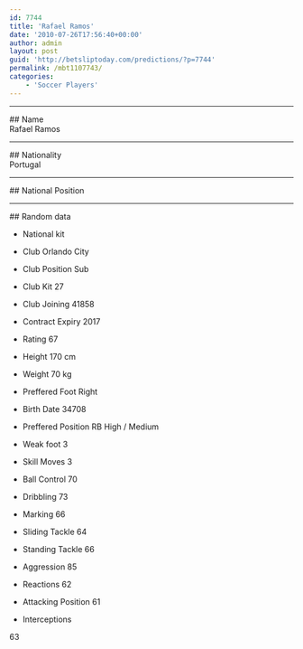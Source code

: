 ```yaml
---
id: 7744
title: 'Rafael Ramos'
date: '2010-07-26T17:56:40+00:00'
author: admin
layout: post
guid: 'http://betsliptoday.com/predictions/?p=7744'
permalink: /mbt1107743/
categories:
    - 'Soccer Players'
---
```


- - - - - -

\## Name  
 Rafael Ramos

- - - - - -

\## Nationality  
 Portugal

- - - - - -

\## National Position

- - - - - -

\## Random data

- National kit
- Club
 Orlando City

- Club Position
 Sub

- Club Kit
 27

- Club Joining
 41858

- Contract Expiry
 2017

- Rating
 67

- Height
 170 cm

- Weight
 70 kg

- Preffered Foot
 Right

- Birth Date
 34708

- Preffered Position
 RB High / Medium

- Weak foot
 3

- Skill Moves
 3

- Ball Control
 70

- Dribbling
 73

- Marking
 66

- Sliding Tackle
 64

- Standing Tackle
 66

- Aggression
 85

- Reactions
 62

- Attacking Position
 61

- Interceptions

 63
